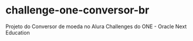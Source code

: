 # challenge-one-conversor-br
Projeto do Conversor de moeda no Alura Challenges do ONE - Oracle Next Education
